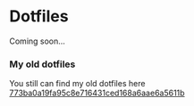 # Dotfiles
Coming soon...

### My old dotfiles
You still can find my old dotfiles here [773ba0a19fa95c8e716431ced168a6aae6a5611b](https://github.com/kevinvdburgt/dotfiles/tree/773ba0a19fa95c8e716431ced168a6aae6a5611b)
